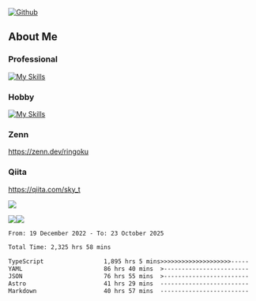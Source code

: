 [![Github](https://img.shields.io/github/followers/skyt-a?label=Follow&style=social)](https://github.com/skyt-a)

## About Me
### Professional
[![My Skills](https://skillicons.dev/icons?i=react,ts,js,nodejs,java,graphql,firebase,githubactions&theme=light)](https://skillicons.dev)
### Hobby
[![My Skills](https://skillicons.dev/icons?i=unity,rust,py&theme=light)](https://skillicons.dev)

### Zenn
https://zenn.dev/ringoku
### Qiita
https://qiita.com/sky_t


![](https://github-profile-summary-cards.vercel.app/api/cards/profile-details?username=skyt-a&theme=default)

![](https://github-profile-summary-cards.vercel.app/api/cards/repos-per-language?username=skyt-a&theme=default)![](https://github-profile-summary-cards.vercel.app/api/cards/stats?username=RinGoku&theme=default)

<!--START_SECTION:waka-->

```txt
From: 19 December 2022 - To: 23 October 2025

Total Time: 2,325 hrs 58 mins

TypeScript                 1,895 hrs 5 mins>>>>>>>>>>>>>>>>>>>>-----   81.48 %
YAML                       86 hrs 40 mins  >------------------------   03.73 %
JSON                       76 hrs 55 mins  >------------------------   03.31 %
Astro                      41 hrs 29 mins  -------------------------   01.78 %
Markdown                   40 hrs 57 mins  -------------------------   01.76 %
```

<!--END_SECTION:waka-->
